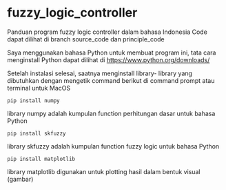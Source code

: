# fuzzy_logic_controller
Panduan program fuzzy logic controller dalam bahasa Indonesia
Code dapat dilihat di branch source_code dan principle_code

Saya menggunakan bahasa Python untuk membuat program ini, tata cara menginstall Python dapat dilihat di
https://www.python.org/downloads/

Setelah instalasi selesai, saatnya menginstall library- library yang dibutuhkan dengan mengetik command berikut di command prompt atau terminal untuk MacOS

```
pip install numpy
```
library numpy adalah kumpulan function perhitungan dasar untuk bahasa Python

```
pip install skfuzzy
```
library skfuzzy adalah kumpulan function fuzzy logic untuk bahasa Python

```
pip install matplotlib
```
library matplotlib digunakan untuk plotting hasil dalam bentuk visual (gambar)
